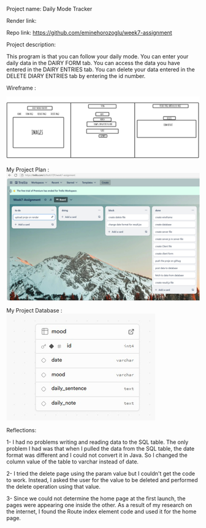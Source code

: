 Project name: Daily Mode Tracker

Render link: 

Repo link: https://github.com/eminehorozoglu/week7-assignment

Project description:

This program is that you can follow your daily mode. You can enter your daily data in the DAIRY FORM tab. You can access the data you have entered in the DAIRY ENTRIES tab. You can delete your data entered in the DELETE DIARY ENTRIES tab by entering the id number.

Wireframe :

![Wireframe](./wireframe.jpg)

My Project Plan :
![Trello](./week7-assignment-trello.jpg)

My Project Database :
![Database](./database-mood.jpg)

Reflections:

 1- I had no problems writing and reading data to the SQL table. The only problem I had was that when I pulled the data from the SQL table, the date format was different and I could not convert it in Java. So I changed the column value of the table to varchar instead of date.

 2- I tried the delete page using the param value but I couldn't get the code to work. Instead, I asked the user for the value to be deleted and performed the delete operation using that value.

 3- Since we could not determine the home page at the first launch, the pages were appearing one inside the other. As a result of my research on the internet, I found the Route index element code and used it for the home page.
